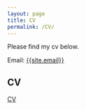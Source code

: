 ```yaml
---
layout: page
title: CV
permalink: /CV/
---
```

<p>
Please find my cv below.
</p>

Email: <a href="mailto:{{site.email}}?Subject=From Blog Site:">{{site.email}}</a>

## CV

[CV]("https://github.com/doug-murdoch/doug-murdoch.github.io/raw/master/Murdoch_CV_521.pdf")


